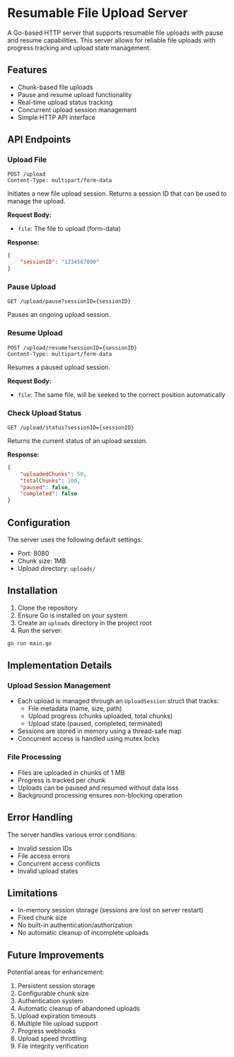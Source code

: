 # Resumable File Upload Server

A Go-based HTTP server that supports resumable file uploads with pause and resume capabilities. This server allows for reliable file uploads with progress tracking and upload state management.

## Features

- Chunk-based file uploads
- Pause and resume upload functionality
- Real-time upload status tracking
- Concurrent upload session management
- Simple HTTP API interface

## API Endpoints

### Upload File
```
POST /upload
Content-Type: multipart/form-data
```
Initiates a new file upload session. Returns a session ID that can be used to manage the upload.

**Request Body:**
- `file`: The file to upload (form-data)

**Response:**
```json
{
    "sessionID": "1234567890"
}
```

### Pause Upload
```
GET /upload/pause?sessionID={sessionID}
```
Pauses an ongoing upload session.

### Resume Upload
```
POST /upload/resume?sessionID={sessionID}
Content-Type: multipart/form-data
```
Resumes a paused upload session.

**Request Body:**
- `file`: The same file, will be seeked to the correct position automatically

### Check Upload Status
```
GET /upload/status?sessionID={sessionID}
```
Returns the current status of an upload session.

**Response:**
```json
{
    "uploadedChunks": 50,
    "totalChunks": 100,
    "paused": false,
    "completed": false
}
```

## Configuration

The server uses the following default settings:
- Port: 8080
- Chunk size: 1MB
- Upload directory: `uploads/`

## Installation

1. Clone the repository
2. Ensure Go is installed on your system
3. Create an `uploads` directory in the project root
4. Run the server:
```bash
go run main.go
```

## Implementation Details

### Upload Session Management
- Each upload is managed through an `UploadSession` struct that tracks:
  - File metadata (name, size, path)
  - Upload progress (chunks uploaded, total chunks)
  - Upload state (paused, completed, terminated)
- Sessions are stored in memory using a thread-safe map
- Concurrent access is handled using mutex locks

### File Processing
- Files are uploaded in chunks of 1 MB
- Progress is tracked per chunk
- Uploads can be paused and resumed without data loss
- Background processing ensures non-blocking operation

## Error Handling

The server handles various error conditions:
- Invalid session IDs
- File access errors
- Concurrent access conflicts
- Invalid upload states

## Limitations

- In-memory session storage (sessions are lost on server restart)
- Fixed chunk size
- No built-in authentication/authorization
- No automatic cleanup of incomplete uploads

## Future Improvements

Potential areas for enhancement:
1. Persistent session storage
2. Configurable chunk size
3. Authentication system
4. Automatic cleanup of abandoned uploads
5. Upload expiration timeouts
6. Multiple file upload support
7. Progress webhooks
8. Upload speed throttling
9. File integrity verification
